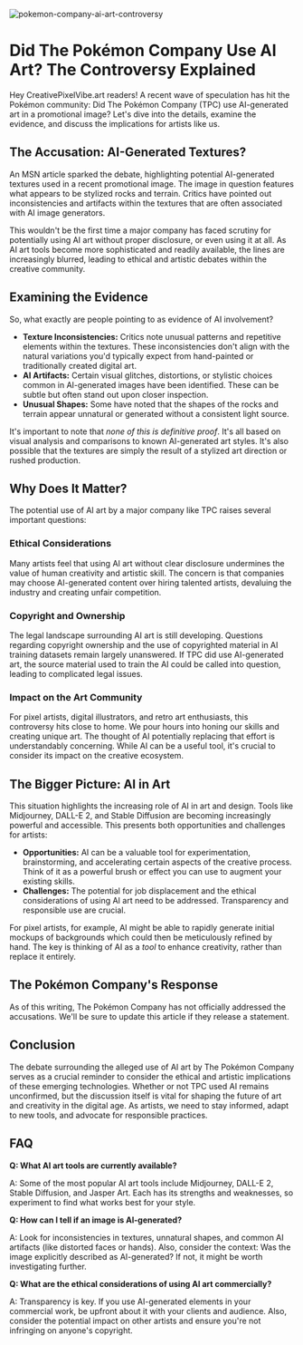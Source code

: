 ![pokemon-company-ai-art-controversy](https://images.pexels.com/photos/3588087/pexels-photo-3588087.jpeg?auto=compress&cs=tinysrgb&fit=crop&h=627&w=1200)

# Did The Pokémon Company Use AI Art? The Controversy Explained

Hey CreativePixelVibe.art readers! A recent wave of speculation has hit the Pokémon community: Did The Pokémon Company (TPC) use AI-generated art in a promotional image? Let's dive into the details, examine the evidence, and discuss the implications for artists like us.

## The Accusation: AI-Generated Textures?

An MSN article sparked the debate, highlighting potential AI-generated textures used in a recent promotional image. The image in question features what appears to be stylized rocks and terrain. Critics have pointed out inconsistencies and artifacts within the textures that are often associated with AI image generators.

This wouldn't be the first time a major company has faced scrutiny for potentially using AI art without proper disclosure, or even using it at all. As AI art tools become more sophisticated and readily available, the lines are increasingly blurred, leading to ethical and artistic debates within the creative community.

## Examining the Evidence

So, what exactly are people pointing to as evidence of AI involvement?

*   **Texture Inconsistencies:** Critics note unusual patterns and repetitive elements within the textures. These inconsistencies don't align with the natural variations you'd typically expect from hand-painted or traditionally created digital art.
*   **AI Artifacts:** Certain visual glitches, distortions, or stylistic choices common in AI-generated images have been identified. These can be subtle but often stand out upon closer inspection.
*   **Unusual Shapes:** Some have noted that the shapes of the rocks and terrain appear unnatural or generated without a consistent light source. 

It's important to note that *none of this is definitive proof*. It's all based on visual analysis and comparisons to known AI-generated art styles. It's also possible that the textures are simply the result of a stylized art direction or rushed production.

## Why Does It Matter?

The potential use of AI art by a major company like TPC raises several important questions:

### Ethical Considerations

Many artists feel that using AI art without clear disclosure undermines the value of human creativity and artistic skill. The concern is that companies may choose AI-generated content over hiring talented artists, devaluing the industry and creating unfair competition.

### Copyright and Ownership

The legal landscape surrounding AI art is still developing. Questions regarding copyright ownership and the use of copyrighted material in AI training datasets remain largely unanswered. If TPC did use AI-generated art, the source material used to train the AI could be called into question, leading to complicated legal issues.

### Impact on the Art Community

For pixel artists, digital illustrators, and retro art enthusiasts, this controversy hits close to home. We pour hours into honing our skills and creating unique art. The thought of AI potentially replacing that effort is understandably concerning. While AI can be a useful tool, it's crucial to consider its impact on the creative ecosystem.

## The Bigger Picture: AI in Art

This situation highlights the increasing role of AI in art and design. Tools like Midjourney, DALL-E 2, and Stable Diffusion are becoming increasingly powerful and accessible. This presents both opportunities and challenges for artists:

*   **Opportunities:** AI can be a valuable tool for experimentation, brainstorming, and accelerating certain aspects of the creative process. Think of it as a powerful brush or effect you can use to augment your existing skills. 
*   **Challenges:** The potential for job displacement and the ethical considerations of using AI art need to be addressed. Transparency and responsible use are crucial.

For pixel artists, for example, AI might be able to rapidly generate initial mockups of backgrounds which could then be meticulously refined by hand. The key is thinking of AI as a *tool* to enhance creativity, rather than replace it entirely.

## The Pokémon Company's Response

As of this writing, The Pokémon Company has not officially addressed the accusations. We'll be sure to update this article if they release a statement.

## Conclusion

The debate surrounding the alleged use of AI art by The Pokémon Company serves as a crucial reminder to consider the ethical and artistic implications of these emerging technologies. Whether or not TPC used AI remains unconfirmed, but the discussion itself is vital for shaping the future of art and creativity in the digital age. As artists, we need to stay informed, adapt to new tools, and advocate for responsible practices.

## FAQ

**Q: What AI art tools are currently available?**

A: Some of the most popular AI art tools include Midjourney, DALL-E 2, Stable Diffusion, and Jasper Art. Each has its strengths and weaknesses, so experiment to find what works best for your style.

**Q: How can I tell if an image is AI-generated?**

A: Look for inconsistencies in textures, unnatural shapes, and common AI artifacts (like distorted faces or hands). Also, consider the context: Was the image explicitly described as AI-generated? If not, it might be worth investigating further.

**Q: What are the ethical considerations of using AI art commercially?**

A: Transparency is key. If you use AI-generated elements in your commercial work, be upfront about it with your clients and audience. Also, consider the potential impact on other artists and ensure you're not infringing on anyone's copyright.
